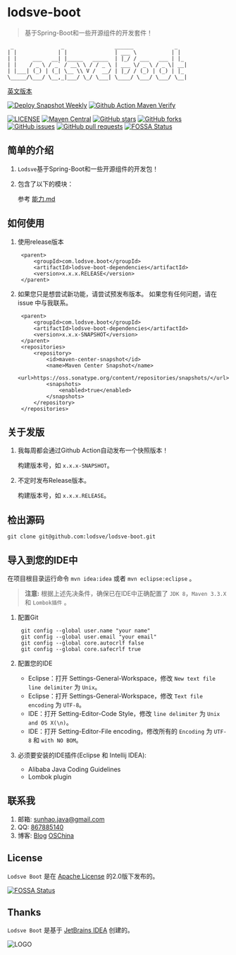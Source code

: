 # lodsve-boot

> 基于Spring-Boot和一些开源组件的开发套件！

```
 _               _                ______             _
| |             | |               | ___ \           | |
| |     ___   __| |_____   _____  | |_/ / ___   ___ | |_
| |    / _ \ / _` / __\ \ / / _ \ | ___ \/ _ \ / _ \| __|
| |___| (_) | (_| \__ \\ V /  __/ | |_/ / (_) | (_) | |_
\_____/\___/ \__,_|___/ \_/ \___| \____/ \___/ \___/ \__|
```

[英文版本](README.md)

[![Deploy Snapshot Weekly](https://github.com/lodsve/lodsve-boot/actions/workflows/deploy-snapshot-weekly.yml/badge.svg?branch=master)](https://github.com/lodsve/lodsve-boot/actions/workflows/deploy-snapshot-weekly.yml)
[![Github Action Maven Verify](https://github.com/lodsve/lodsve-boot/actions/workflows/maven-verify.yml/badge.svg?branch=master)](https://github.com/lodsve/lodsve-boot/actions/workflows/maven-verify.yml)

[![LICENSE](https://img.shields.io/github/license/lodsve/lodsve-boot)](https://github.com/lodsve/lodsve-boot/blob/master/LICENSE)
[![Maven Central](https://img.shields.io/maven-central/v/com.lodsve.boot/lodsve-boot.svg)](https://search.maven.org/artifact/com.lodsve.boot/lodsve-boot)
[![GitHub stars](https://img.shields.io/github/stars/lodsve/lodsve-boot.svg)](https://github.com/lodsve/lodsve-boot/stargazers)
[![GitHub forks](https://img.shields.io/github/forks/lodsve/lodsve-boot.svg)](https://github.com/lodsve/lodsve-boot/network)
[![GitHub issues](https://img.shields.io/github/issues/lodsve/lodsve-boot.svg)](https://github.com/lodsve/lodsve-boot/issues)
[![GitHub pull requests](https://img.shields.io/github/issues-pr/lodsve/lodsve-boot.svg)](https://github.com/lodsve/lodsve-boot/pulls)
[![FOSSA Status](https://app.fossa.com/api/projects/git%2Bgithub.com%2Flodsve%2Flodsve-boot.svg?type=shield)](https://app.fossa.com/projects/git%2Bgithub.com%2Flodsve%2Flodsve-boot?ref=badge_shield)

## 简单的介绍

1. `Lodsve`基于Spring-Boot和一些开源组件的开发包！
2. 包含了以下的模块：

   参考 [能力.md](capability_cn.md)

## 如何使用

1. 使用release版本

        <parent>
            <groupId>com.lodsve.boot</groupId>
            <artifactId>lodsve-boot-dependencies</artifactId>
            <version>x.x.x.RELEASE</version>
        </parent>
2. 如果您只是想尝试新功能，请尝试预发布版本。 如果您有任何问题，请在 issue 中与我联系。

        <parent>
            <groupId>com.lodsve.boot</groupId>
            <artifactId>lodsve-boot-dependencies</artifactId>
            <version>x.x.x-SNAPSHOT</version>
        </parent>
        <repositories>
            <repository>
                <id>maven-center-snapshot</id>
                <name>Maven Center Snapshot</name>
                <url>https://oss.sonatype.org/content/repositories/snapshots/</url>
                <snapshots>
                    <enabled>true</enabled>
                </snapshots>
            </repository>
        </repositories>

## 关于发版

1. 我每周都会通过Github Action自动发布一个快照版本！

   构建版本号，如 `x.x.x-SNAPSHOT`。
2. 不定时发布Release版本。

   构建版本号，如 `x.x.x.RELEASE`。

## 检出源码

`git clone git@github.com:lodsve/lodsve-boot.git`

## 导入到您的IDE中

在项目根目录运行命令 `mvn idea:idea` 或者 `mvn eclipse:eclipse` 。
> **注意:** 根据上述先决条件，确保已在IDE中正确配置了 `JDK 8`，`Maven 3.3.X` 和 `Lombok插件` 。

1. 配置Git

        git config --global user.name "your name"
        git config --global user.email "your email"
        git config --global core.autocrlf false
        git config --global core.safecrlf true
2. 配置您的IDE
    - Eclipse：打开 Settings-General-Workspace，修改 `New text file line delimiter` 为 `Unix`。
    - Eclipse：打开 Settings-General-Workspace，修改 `Text file encoding` 为 `UTF-8`。
    - IDE：打开 Setting-Editor-Code Style，修改 `line delimiter` 为 `Unix and OS X(\n)`。
    - IDE：打开 Setting-Editor-File encoding，修改所有的 `Encoding` 为 `UTF-8` 和 `with NO BOM`。
3. 必须要安装的IDE插件(Eclipse 和 Intellij IDEA):
    - Alibaba Java Coding Guidelines
    - Lombok plugin

## 联系我

1. 邮箱: sunhao.java@gmail.com
2. QQ: [867885140][]
3. 博客: [Blog][] [OSChina][]

## License

`Lodsve Boot` 是在 [Apache License][] 的2.0版下发布的。

[![FOSSA Status](https://app.fossa.com/api/projects/git%2Bgithub.com%2Flodsve%2Flodsve-boot.svg?type=large)](https://app.fossa.com/projects/git%2Bgithub.com%2Flodsve%2Flodsve-boot?ref=badge_large)

## Thanks

`Lodsve Boot` 是基于 [JetBrains IDEA][] 创建的。

![LOGO](.github/JetBrains.png "JetBrains")

[Apache License]: http://www.apache.org/licenses/LICENSE-2.0

[Blog]: https://www.crazy-coder.cn

[OSChina]: https://my.oschina.net/sunhaojava

[867885140]: http://wpa.qq.com/msgrd?v=3&uin=867885140&site=qq&menu=yes

[JetBrains IDEA]: https://www.jetbrains.com/?from=lodsve-framework

